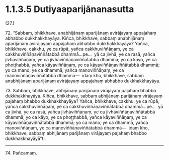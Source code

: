 

# 1.1.3.5 Dutiyaaparijānanasutta





(27.)

72\. “Sabbaṃ, bhikkhave, anabhijānaṃ aparijānaṃ avirājayaṃ appajahaṃ abhabbo dukkhakkhayāya. Kiñca, bhikkhave, sabbaṃ anabhijānaṃ aparijānaṃ avirājayaṃ appajahaṃ abhabbo dukkhakkhayāya? Yañca, bhikkhave, cakkhu, ye ca rūpā, yañca cakkhuviññāṇaṃ, ye ca cakkhuviññāṇaviññātabbā dhammā…pe…  yā ca jivhā, ye ca rasā, yañca jivhāviññāṇaṃ, ye ca jivhāviññāṇaviññātabbā dhammā; yo ca kāyo, ye ca phoṭṭhabbā, yañca kāyaviññāṇaṃ, ye ca kāyaviññāṇaviññātabbā dhammā; yo ca mano, ye ca dhammā, yañca manoviññāṇaṃ, ye ca manoviññāṇaviññātabbā dhammā—  idaṃ kho, bhikkhave, sabbaṃ anabhijānaṃ aparijānaṃ avirājayaṃ appajahaṃ abhabbo dukkhakkhayāya.

73\. Sabbaṃ, bhikkhave, abhijānaṃ parijānaṃ virājayaṃ pajahaṃ bhabbo dukkhakkhayāya. Kiñca, bhikkhave, sabbaṃ abhijānaṃ parijānaṃ virājayaṃ pajahaṃ bhabbo dukkhakkhayāya? Yañca, bhikkhave, cakkhu, ye ca rūpā, yañca cakkhuviññāṇaṃ, ye ca cakkhuviññāṇaviññātabbā dhammā…pe…  yā ca jivhā, ye ca rasā, yañca jivhāviññāṇaṃ, ye ca jivhāviññāṇaviññātabbā dhammā; yo ca kāyo, ye ca phoṭṭhabbā, yañca kāyaviññāṇaṃ, ye ca kāyaviññāṇaviññātabbā dhammā; yo ca mano, ye ca dhammā, yañca manoviññāṇaṃ, ye ca manoviññāṇaviññātabbā dhammā—  idaṃ kho, bhikkhave, sabbaṃ abhijānaṃ parijānaṃ virājayaṃ pajahaṃ bhabbo dukkhakkhayāyā”ti.

---

74\. Pañcamaṃ.





